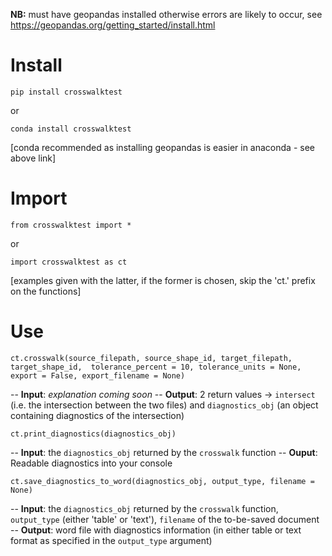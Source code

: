**NB:** must have geopandas installed otherwise errors are likely to occur, see https://geopandas.org/getting_started/install.html

# Install

`pip install crosswalktest`

or

`conda install crosswalktest`

[conda recommended as installing geopandas is easier in anaconda - see above link]

# Import

`from crosswalktest import *`

or

`import crosswalktest as ct`

[examples given with the latter, if the former is chosen, skip the 'ct.' prefix on the functions]

# Use

`ct.crosswalk(source_filepath, source_shape_id, target_filepath, target_shape_id, 
				tolerance_percent = 10, tolerance_units = None, 
				export = False, export_filename = None)`

-- **Input**: *explanation coming soon*
-- **Output**: 2 return values -> `intersect` (i.e. the intersection between the two files) and `diagnostics_obj` (an object containing diagnostics of the intersection)

`ct.print_diagnostics(diagnostics_obj)`

-- **Input**: the `diagnostics_obj` returned by the `crosswalk` function
-- **Ouput**: Readable diagnostics into your console

`ct.save_diagnostics_to_word(diagnostics_obj, output_type, filename = None)`

-- **Input**: the `diagnostics_obj` returned by the `crosswalk` function, `output_type` (either 'table' or 'text'), `filename` of the to-be-saved document
-- **Output**: word file with diagnostics information (in either table or text format as specified in the `output_type` argument)